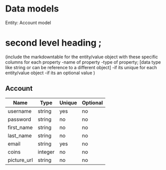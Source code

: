 # Data models
Entity: Account model

# second level heading ; 

(include the markdowntable for the entity/value object with these specific columns for each property
-name of property
-type of property; [data type like string or can be reference to a different object]
-if its unique for each entity/value object
-if its an optional value
)

## Account
| Name | Type | Unique | Optional |
|-|-|-|-|
|username| string | yes | no |
|password| string | no | no |
|first_name| string | no | no |
|last_name| string | no | no |
|email| string | yes | no |
|coins| integer | no | no |
|picture_url| string | no | no |
